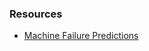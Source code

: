 


### Resources
- [Machine Failure Predictions](https://www.kaggle.com/datasets/dineshmanikanta/machine-failure-predictions)